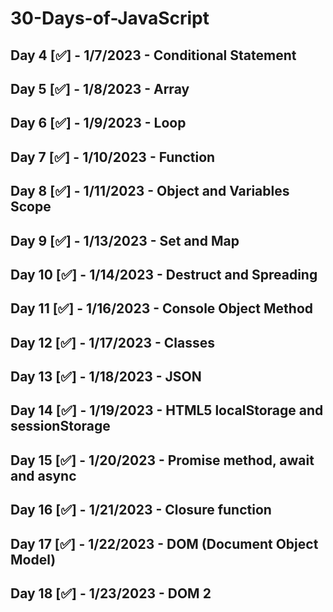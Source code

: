# 30-Days-of-JavaScript

## Day 4 [✅] - 1/7/2023 - Conditional Statement
## Day 5 [✅] - 1/8/2023 - Array
## Day 6 [✅] - 1/9/2023 - Loop
## Day 7 [✅] - 1/10/2023 - Function
## Day 8 [✅] - 1/11/2023 - Object and Variables Scope
## Day 9 [✅] - 1/13/2023 - Set and Map
## Day 10 [✅] - 1/14/2023 - Destruct and Spreading
## Day 11 [✅] - 1/16/2023 - Console Object Method
## Day 12 [✅] - 1/17/2023 - Classes
## Day 13 [✅] - 1/18/2023 - JSON
## Day 14 [✅] - 1/19/2023 - HTML5 localStorage and sessionStorage
## Day 15 [✅] - 1/20/2023 - Promise method, await and async
## Day 16 [✅] - 1/21/2023 - Closure function
## Day 17 [✅] - 1/22/2023 - DOM (Document Object Model)
## Day 18 [✅] - 1/23/2023 - DOM 2